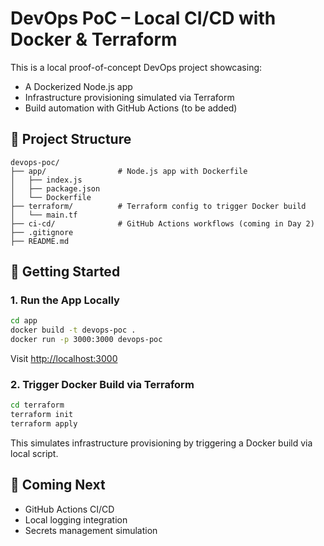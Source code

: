 # DevOps PoC – Local CI/CD with Docker & Terraform

This is a local proof-of-concept DevOps project showcasing:

- A Dockerized Node.js app
- Infrastructure provisioning simulated via Terraform
- Build automation with GitHub Actions (to be added)

## 📁 Project Structure

```
devops-poc/
├── app/                # Node.js app with Dockerfile
│   ├── index.js
│   ├── package.json
│   └── Dockerfile
├── terraform/          # Terraform config to trigger Docker build
│   └── main.tf
├── ci-cd/              # GitHub Actions workflows (coming in Day 2)
├── .gitignore
├── README.md
```

## 🚀 Getting Started

### 1. Run the App Locally

```bash
cd app
docker build -t devops-poc .
docker run -p 3000:3000 devops-poc
```

Visit [http://localhost:3000](http://localhost:3000)

### 2. Trigger Docker Build via Terraform

```bash
cd terraform
terraform init
terraform apply
```

This simulates infrastructure provisioning by triggering a Docker build via local script.

## 🧪 Coming Next

- GitHub Actions CI/CD
- Local logging integration
- Secrets management simulation
